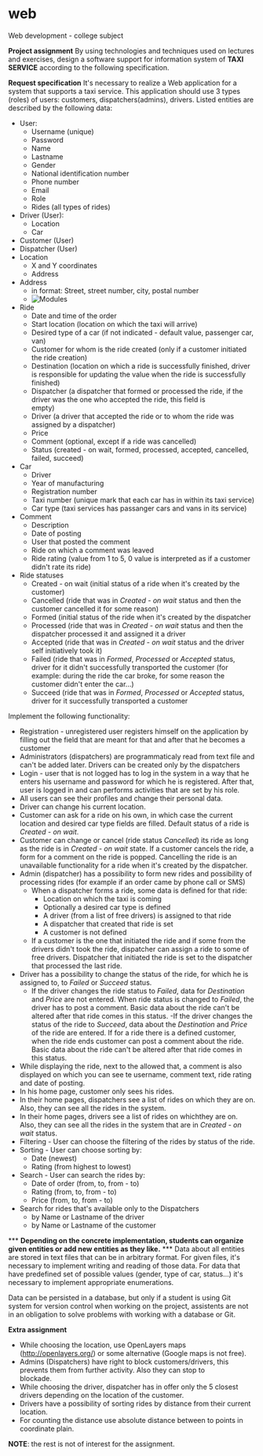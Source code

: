 # web
Web development - college subject

**Project assignment**
By using technologies and techniques used on lectures and exercises, design a software support for information system of **TAXI SERVICE** according to the following specification.

**Request specification**
It's necessary to realize a Web application for a system that supports a taxi service. This application should use 3 types (roles) of users: customers, dispatchers(admins), drivers. Listed entities are described by the following data:

- User:
  - Username (unique)
  - Password
  - Name
  - Lastname
  - Gender
  - National identification number
  - Phone number
  - Email
  - Role
  - Rides (all types of rides)
- Driver (User):
  - Location
  - Car
- Customer (User)
- Dispatcher (User)
- Location
  - X and Y coordinates
  - Address
- Address
  - in format: Street, street number, city, postal number
  - ![Modules](https://i.imgur.com/tek63wh.png)
- Ride
  - Date and time of the order
  - Start location (location on which the taxi will arrive)
  - Desired type of a car (if not indicated - default value, passenger car, van)
  - Customer for whom is the ride created (only if a customer initiated the ride creation)
  - Destination (location on which a ride is successfully finished, driver is responsible for updating the value when the ride 
    is successfully finished)
  - Dispatcher (a dispatcher that formed or processed the ride, if the driver was the one who accepted the ride, this field is  
    empty)
  - Driver (a driver that accepted the ride or to whom the ride was assigned by a dispatcher)
  - Price
  - Comment (optional, except if a ride was cancelled)
  - Status (created - on wait, formed, processed, accepted, cancelled, failed, succeed)
- Car
  - Driver
  - Year of manufacturing
  - Registration number
  - Taxi number (unique mark that each car has in within its taxi service)
  - Car type (taxi services has passanger cars and vans in its service)
- Comment
  - Description
  - Date of posting
  - User that posted the comment
  - Ride on which a comment was leaved
  - Ride rating (value from 1 to 5, 0 value is interpreted as if a customer didn't rate its ride)
- Ride statuses
  - Created - on wait (initial status of a ride when it's created by the customer)
  - Cancelled (ride that was in *Created - on wait* status and then the customer cancelled it for some reason)
  - Formed (initial status of the ride when it's created by the dispatcher
  - Processed (ride that was in *Created - on wait* status and then the dispatcher processed it and assigned it a driver
  - Accepted (ride that was in *Created - on wait* status and the driver self initiatively took it)
  - Failed (ride that was in *Formed*, *Processed* or *Accepted* status, driver for it didn't successfully transported the 
    customer (for example: during the ride the car broke, for some reason the customer didn't enter the car...)
  - Succeed (ride that was in *Formed*, *Processed* or *Accepted* status, driver for it successfully transported a customer

Implement the following functionality:
- Registration - unregistered user registers himself on the application by filling out the field that are meant for that and 
  after that he becomes a customer
- Administrators (dispatchers) are programmaticaly read from text file and can't be added later. Drivers can be created only by 
  the dispatchers
- Login - user that is not logged has to log in the system in a way that he enters his username and password for which he is 
  registered. After that, user is logged in and can performs activities that are set by his role.
- All users can see their profiles and change their personal data.
- Driver can change his current location.
- Customer can ask for a ride on his own, in which case the current location and desired car type fields are filled. Default 
  status of a ride is *Created - on wait*.
- Customer can change or cancel (ride status *Cancelled*) its ride as long as the ride is in *Created - on wait* state. If a 
  customer cancels the ride, a form for a comment on the ride is popped. Cancelling the ride is an unavailable functionality 
  for a ride when it's created by the dispatcher.
- Admin (dispatcher) has a possibility to form new rides and possibility of processing rides (for example if an order came by
  phone call or SMS)
  - When a dispatcher forms a ride, some data is defined for that ride:
    - Location on which the taxi is coming
    - Optionally a desired car type is defined
    - A driver (from a list of free drivers) is assigned to that ride
    - A dispatcher that created that ride is set
    - A customer is not defined
  - If a customer is the one that initiated the ride and if some from the drivers didn't took the ride, dispatcher can assign a 
    ride to some of free drivers. Dispatcher that initiated the ride is set to the dispatcher that processed the last ride.
- Driver has a possibility to change the status of the ride, for which he is assigned to, to *Failed* or *Succeed* status.
  - If the driver changes the ride status to *Failed*, data for *Destination* and *Price* are not entered. When ride status is
    changed to *Failed*, the driver has to post a comment. Basic data about the ride can't be altered after that ride comes in
    this status.
  -If the driver changes the status of the ride to *Succeed*, data about the *Destination* and *Price* of the ride are entered.
   If for a ride there is a defined customer, when the ride ends customer can post a comment about the ride. Basic data about 
   the ride can't be altered after that ride comes in this status.
- While displaying the ride, next to the allowed that, a comment is also displayed on which you can see te username, comment 
  text, ride rating and date of posting.
- In his home page, customer only sees his rides.
- In their home pages, dispatchers see a list of rides on which they are on. Also, they can see all the rides in the system.
- In their home pages, drivers see a list of rides on whichthey are on. Also, they can see all the rides in the system that are 
  in *Created - on wait* status.
- Filtering - User can choose the filtering of the rides by status of the ride.
- Sorting - User can choose sorting by:
  - Date (newest)
  - Rating (from highest to lowest)
- Search - User can search the rides by:
  - Date of order (from, to, from - to)
  - Rating (from, to, from - to)
  - Price (from, to, from - to)
- Search for rides that's available only to the Dispatchers
  - by Name or Lastname of the driver
  - by Name or Lastname of the customer

*** **Depending on the concrete implementation, students can organize given entities or add new entities as they like.** ***
Data about all entities are stored in text files that can be in arbitrary format. For given files, it's necessary to implement writing and reading of those data. For data that have predefined set of possible values (gender, type of car, status...) it's necessary to implement appropriate enumerations.

Data can be persisted in a database, but only if a student is using Git system for version control when working on the project, assistents are not in an obligation to solve problems with working with a database or Git.

**Extra assignment**
- While choosing the location, use OpenLayers maps (http://openlayers.org/) or some alternative (Google maps is not free).
- Admins (Dispatchers) have right to block customers/drivers, this prevents them from further activity. Also they can stop to   
  blockade.
- While choosing the driver, dispatcher has in offer only the 5 closest drivers depending on the location of the customer.
- Drivers have a possibility of sorting rides by distance from their current location.
- For counting the distance use absolute distance between to points in coordinate plain.

**NOTE**: the rest is not of interest for the assignment.
